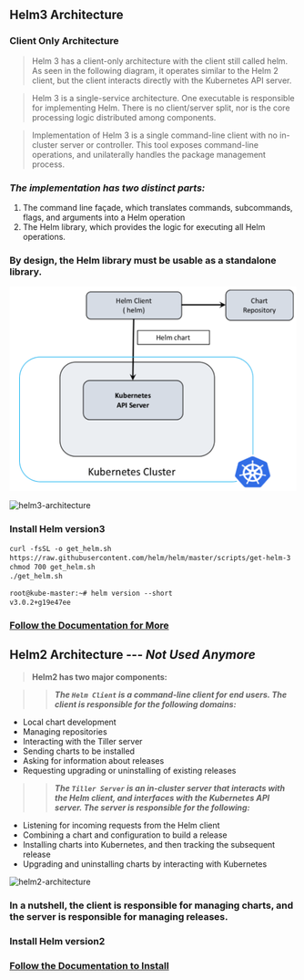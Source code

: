 ## Helm3 Architecture 

### Client Only Architecture

> Helm 3 has a client-only architecture with the client still called helm. As seen in the following diagram, it operates similar to the Helm 2 client, but the client interacts directly with the Kubernetes API server.

> Helm 3 is a single-service architecture. One executable is responsible for implementing Helm. There is no client/server split, nor is the core processing logic distributed among components.

> Implementation of Helm 3 is a single command-line client with no in-cluster server or controller. This tool exposes command-line operations, and unilaterally handles the package management process.

### ***The implementation has two distinct parts:***

1.    The command line façade, which translates commands, subcommands, flags, and arguments into a Helm operation
2.    The Helm library, which provides the logic for executing all Helm operations.

### **By design, the Helm library must be usable as a standalone library.**

![helm-test](../img/helm3-architecture.PNG)

![helm3-architecture](https://github.com/lerndevops/helm-charts/blob/main/img/helm3-architecture.PNG)


### Install Helm version3

```
curl -fsSL -o get_helm.sh https://raw.githubusercontent.com/helm/helm/master/scripts/get-helm-3
chmod 700 get_helm.sh
./get_helm.sh
```

```
root@kube-master:~# helm version --short
v3.0.2+g19e47ee
```

### [Follow the Documentation for More](https://helm.sh/docs/intro/install/)

## Helm2 Architecture --- ***Not Used Anymore***

> **Helm2 has two major components:**

>> ***The `Helm Client` is a command-line client for end users. The client is responsible for the following domains:***

* Local chart development
* Managing repositories
* Interacting with the Tiller server
* Sending charts to be installed
* Asking for information about releases
* Requesting upgrading or uninstalling of existing releases


>> ***The `Tiller Server` is an in-cluster server that interacts with the Helm client, and interfaces with the Kubernetes API server. The server is responsible for the following:***

* Listening for incoming requests from the Helm client
* Combining a chart and configuration to build a release
* Installing charts into Kubernetes, and then tracking the subsequent release
* Upgrading and uninstalling charts by interacting with Kubernetes

![helm2-architecture](https://github.com/lerndevops/helm-charts/blob/main/img/helm2-architecture.PNG)

### In a nutshell, the client is responsible for managing charts, and the server is responsible for managing releases.

### Install Helm version2  

### [Follow the Documentation to Install](https://v2.helm.sh/docs/using_helm/#installing-helm)